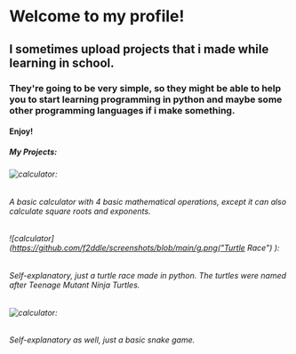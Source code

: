 # Welcome to my profile!
## I sometimes upload projects that i made while learning in school.
### They're going to be very simple, so they might be able to help you to start learning programming in python and maybe some other programming languages if i make something.
#### Enjoy!
##### My Projects:
###### ![calculator](https://github.com/f2ddle/screenshots/blob/main/d.png("Calculator") ):
###### A basic calculator with 4 basic mathematical operations, except it can also calculate square roots and exponents.
###### ![calculator](https://github.com/f2ddle/screenshots/blob/main/g.png("Turtle Race") ):
###### Self-explanatory, just a turtle race made in python. The turtles were named after Teenage Mutant Ninja Turtles.
###### ![calculator](https://github.com/f2ddle/screenshots/blob/main/obraz_2022-12-01_124719717.png("Snake") ):
###### Self-explanatory as well, just a basic snake game.

